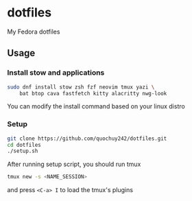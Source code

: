 # dotfiles
My Fedora dotfiles

## Usage

### Install stow and applications

```bash
sudo dnf install stow zsh fzf neovim tmux yazi \
    bat btop cava fastfetch kitty alacritty nwg-look
```

You can modify the install command based on your linux distro

### Setup
```bash
git clone https://github.com/quochuy242/dotfiles.git
cd dotfiles
./setup.sh
```

After running setup script, you should run tmux 

```bash
tmux new -s <NAME_SESSION>
```

and press `<C-a> I` to load the tmux's plugins

